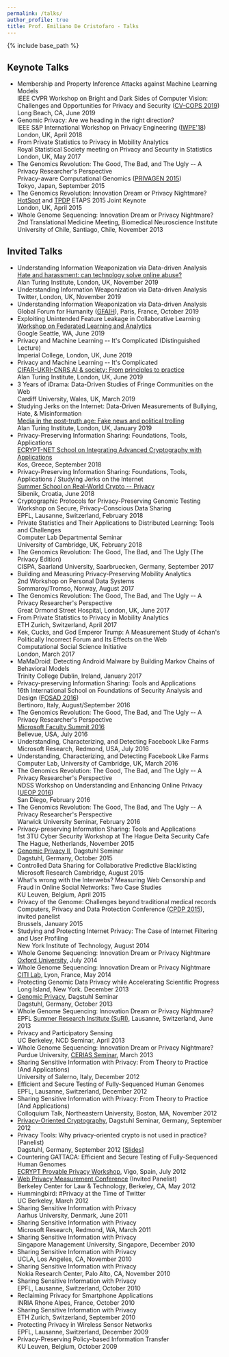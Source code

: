 ```yaml
---
permalink: /talks/
author_profile: true
title: Prof. Emiliano De Cristofaro - Talks
---
```


{% include base_path %}


## Keynote Talks
-   Membership and Property Inference Attacks against Machine Learning Models  
    IEEE CVPR Workshop on Bright and Dark Sides of Computer Vision: Challenges and Opportunities for Privacy and Security ([CV-COPS 2019](https://cvcops19.cispa.saarland/))  
    Long Beach, CA, June 2019
-	Genomic Privacy: Are we heading in the right direction?  
	IEEE S&P International Workshop on Privacy Engineering ([IWPE'18](http://iwpe.info/IWPE18))  
	London, UK, April 2018  
-   From Private Statistics to Privacy in Mobility Analytics  
    Royal Statistical Society meeting on Privacy and Security in Statistics  
    London, UK, May 2017
-   The Genomics Revolution: The Good, The Bad, and The Ugly -- A Privacy Researcher's Perspective  
    Privacy-aware Computational Genomics ([PRIVAGEN 2015](https://aistcrypt.github.io/Privacy-Aware-Computational-Genomics/))  
    Tokyo, Japan, September 2015
-   The Genomics Revolution: Innovation Dream or Privacy Nightmare?  
    [HotSpot](http://www.lucavigano.com/HotSpot2015/) and [TPDP](http://tpdp.computing.dundee.ac.uk/) ETAPS 2015 Joint Keynote  
    London, UK, April 2015
-   Whole Genome Sequencing: Innovation Dream or Privacy Nightmare?  
    2nd Translational Medicine Meeting, Biomedical Neuroscience Institute  
    University of Chile, Santiago, Chile, November 2013
    

## Invited Talks
-   Understanding Information Weaponization via Data-driven Analysis  
    [Hate and harassment: can technology solve online abuse?](https://www.turing.ac.uk/events/hate-and-harassment-can-technology-solve-online-abuse)  
    Alan Turing Institute, London, UK, November 2019  
-   Understanding Information Weaponization via Data-driven Analysis  
    Twitter, London, UK, November 2019
-   Understanding Information Weaponization via Data-driven Analysis  
    Global Forum for Humanity ([GFAIH](https://gfaih.org/)), Paris, France, October 2019    
-   Exploiting Unintended Feature Leakage in Collaborative Learning  
    [Workshop on Federated Learning and Analytics](https://sites.google.com/view/federated-learning-2019)  
    Google Seattle, WA, June 2019
-   Privacy and Machine Learning -- It's Complicated (Distinguished Lecture)  
    Imperial College, London, UK, June 2019
-   Privacy and Machine Learning -- It's Complicated  
    [CIFAR-UKRI-CNRS AI & society: From principles to practice](https://www.turing.ac.uk/events/cifar-ukri-cnrs-ai-society-principles-practice)  
    Alan Turing Institute, London, UK, June 2019
-   3 Years of iDrama: Data-Driven Studies of Fringe Communities on the Web  
    Cardiff University, Wales, UK, March 2019
-   Studying Jerks on the Internet: Data-Driven Measurements of Bullying, Hate, & Misinformation  
    [Media in the post-truth age: Fake news and political trolling](https://www.turing.ac.uk/blog/trolls-fakes-and-charlatans-media-post-truth-age)  
    Alan Turing Institute, London, UK, January 2019
-   Privacy-Preserving Information Sharing: Foundations, Tools, Applications  
    [ECRYPT-NET School on Integrating Advanced Cryptography with Applications](https://www.cosic.esat.kuleuven.be/events/ecrypt-net-school-2018/)  
    Kos, Greece, September 2018
-   Privacy-Preserving Information Sharing: Foundations, Tools, Applications / Studying Jerks on the Internet  
    [Summer School on Real-World Crypto -- Privacy](https://summerschool-croatia.cs.ru.nl/2018/)  
    Sibenik, Croatia, June 2018
-   Cryptographic Protocols for Privacy-Preserving Genomic Testing  
    Workshop on Secure, Privacy-Conscious Data Sharing  
    EPFL, Lausanne, Switzerland, February 2018
-   Private Statistics and Their Applications to Distributed Learning: Tools and Challenges  
    Computer Lab Departmental Seminar  
    University of Cambridge, UK, February 2018
-   The Genomics Revolution: The Good, The Bad, and The Ugly (The Privacy Edition)  
    CISPA, Saarland University, Saarbruecken, Germany, September 2017
-   Building and Measuring Privacy-Preserving Mobility Analytics  
    2nd Workshop on Personal Data Systems  
    Sommaroy/Tromso, Norway, August 2017
-   The Genomics Revolution: The Good, The Bad, and The Ugly -- A Privacy Researcher's Perspective  
    Great Ormond Street Hospital, London, UK, June 2017
-   From Private Statistics to Privacy in Mobility Analytics  
    ETH Zurich, Switzerland, April 2017
-   Kek, Cucks, and God Emperor Trump: A Measurement Study of 4chan's Politically Incorrect Forum and Its Effects on the Web  
    Computational Social Science Initiative  
    London, March 2017
-   MaMaDroid: Detecting Android Malware by Building Markov Chains of Behavioral Models  
    Trinity College Dublin, Ireland, January 2017
-   Privacy-preserving Information Sharing: Tools and Applications  
    16th International School on Foundations of Security Analysis and Design ([FOSAD 2016](http://www.sti.uniurb.it/events/fosad16/))  
    Bertinoro, Italy, August/September 2016
-   The Genomics Revolution: The Good, The Bad, and The Ugly -- A Privacy Researcher's Perspective  
    [Microsoft Faculty Summit 2016](https://www.microsoft.com/en-us/research/event/faculty-summit-2016/)  
    Bellevue, USA, July 2016
-   Understanding, Characterizing, and Detecting Facebook Like Farms  
    Microsoft Research, Redmond, USA, July 2016
-   Understanding, Characterizing, and Detecting Facebook Like Farms  
    Computer Lab, University of Cambridge, UK, March 2016
-   The Genomics Revolution: The Good, The Bad, and The Ugly -- A Privacy Researcher's Perspective  
    NDSS Workshop on Understanding and Enhancing Online Privacy ([UEOP 2016](http://www.internetsociety.org/events/ndss-symposium-2016/understanding-and-enhancing-online-privacy-ueop-workshop-programme))  
    San Diego, February 2016
-   The Genomics Revolution: The Good, The Bad, and The Ugly -- A Privacy Researcher's Perspective  
    Warwick University Seminar, February 2016
-   Privacy-preserving Information Sharing: Tools and Applications  
    1st 3TU Cyber Security Workshop at The Hague Delta Security Cafe  
    The Hague, Netherlands, November 2015
-   [Genomic Privacy II](http://www.dagstuhl.de/en/program/calendar/semhp/?semnr=13412), Dagstuhl Seminar  
    Dagstuhl, Germany, October 2015
-   Controlled Data Sharing for Collaborative Predictive Blacklisting  
    Microsoft Research Cambridge, August 2015
-   What's wrong with the Interwebs? Measuring Web Censorship and Fraud in Online Social Networks: Two Case Studies  
    KU Leuven, Belgium, April 2015
-   Privacy of the Genome: Challenges beyond traditional medical records  
    Computers, Privacy and Data Protection Conference ([CPDP 2015](http://www.cpdpconferences.org/Wednesday21January2015/wednesday21january2015.html)), invited panelist  
    Brussels, January 2015
-   Studying and Protecting Internet Privacy: The Case of Internet Filtering and User Profiling  
    New York Institute of Technology, August 2014
-   Whole Genome Sequencing: Innovation Dream or Privacy Nightmare  
    [Oxford University](http://www.cybersecurity.ox.ac.uk/seminars/1190.html), July 2014
-   Whole Genome Sequencing: Innovation Dream or Privacy Nightmare  
    [CITI Lab](http://www.citi-lab.fr/seminar/whole-genome-sequencing-innovation-dream-or-privacy-nightmare-230515-emiliano-de-cristofaro-university-college-london/), Lyon, France, May 2014
-   Protecting Genomic Data Privacy while Accelerating Scientific Progress  
    Long Island, New York. December 2013
-   [Genomic Privacy](http://www.dagstuhl.de/en/program/calendar/semhp/?semnr=13412), Dagstuhl Seminar  
    Dagstuhl, Germany, October 2013
-   Whole Genome Sequencing: Innovation Dream or Privacy Nightmare?  
    EPFL [Summer Research Institute (SuRI)](http://suri.epfl.ch/), Lausanne, Switzerland, June 2013
-   Privacy and Participatory Sensing  
    UC Berkeley, NCD Seminar, April 2013
-   Whole Genome Sequencing: Innovation Dream or Privacy Nightmare?  
    Purdue University, [CERIAS Seminar](http://www.cerias.purdue.edu/news_and_events/events/security_seminar/upcoming), March 2013
-   Sharing Sensitive Information with Privacy: From Theory to Practice (And Applications)  
    University of Salerno, Italy, December 2012
-   Efficient and Secure Testing of Fully-Sequenced Human Genomes  
    EPFL, Lausanne, Switzerland, December 2012
-   Sharing Sensitive Information with Privacy: From Theory to Practice (And Applications)  
    Colloquium Talk, Northeastern University, Boston, MA, November 2012
-   [Privacy-Oriented Cryptography](http://www.dagstuhl.de/en/program/calendar/semhp/?semnr=12381), Dagstuhl Seminar, Germany, September 2012
-   Privacy Tools: Why privacy-oriented crypto is not used in practice? (Panelist)  
    Dagstuhl, Germany, September 2012 [[Slides](http://emilianodc.com/talks/dagstuhl-panel.pdf)]
-   Countering GATTACA: Efficient and Secure Testing of Fully-Sequenced Human Genomes  
    [ECRYPT Provable Privacy Workshop](https://www.cosic.esat.kuleuven.be/ecrypt/provpriv2012/), Vigo, Spain, July 2012
-   [Web Privacy Measurement Conference](http://www.law.berkeley.edu/12633.htm) (Invited Panelist)  
    Berkeley Center for Law & Technology, Berkeley, CA, May 2012
-   Hummingbird: #Privacy at the Time of Twitter  
    UC Berkeley, March 2012
-   Sharing Sensitive Information with Privacy  
    Aarhus University, Denmark, June 2011
-   Sharing Sensitive Information with Privacy  
    Microsoft Research, Redmond, WA, March 2011
-   Sharing Sensitive Information with Privacy  
    Singapore Management University, Singapore, December 2010
-   Sharing Sensitive Information with Privacy  
    UCLA, Los Angeles, CA, November 2010
-   Sharing Sensitive Information with Privacy  
    Nokia Research Center, Palo Alto, CA, November 2010
-   Sharing Sensitive Information with Privacy  
    EPFL, Lausanne, Switzerland, October 2010
-   Reclaiming Privacy for Smartphone Applications  
    INRIA Rhone Alpes, France, October 2010
-   Sharing Sensitive Information with Privacy  
    ETH Zurich, Switzerland, September 2010
-   Protecting Privacy in Wireless Sensor Networks  
    EPFL, Lausanne, Switzerland, December 2009
-   Privacy-Preserving Policy-based Information Transfer  
    KU Leuven, Belgium, October 2009
